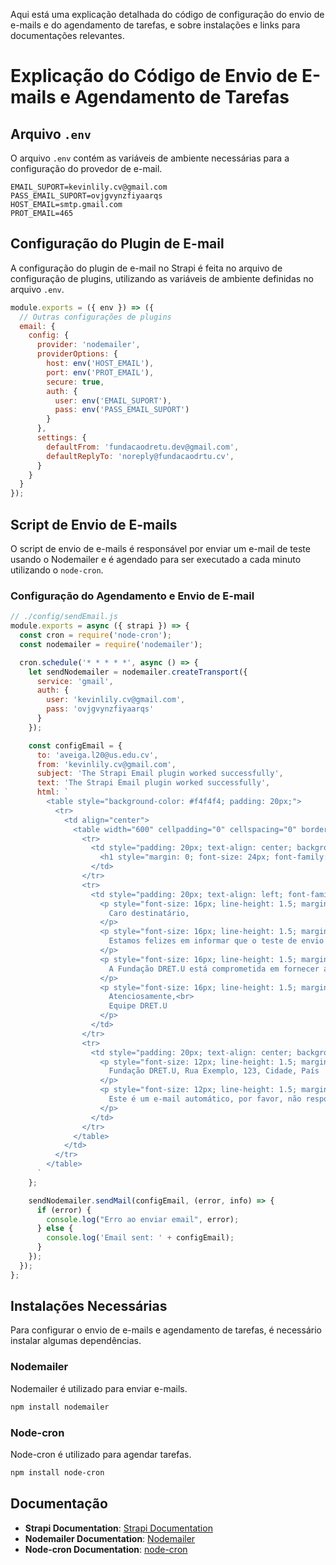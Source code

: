 Aqui está uma explicação detalhada do código de configuração do envio de e-mails e do agendamento de tarefas, e sobre instalações e links para documentações relevantes.


# Explicação do Código de Envio de E-mails e Agendamento de Tarefas

## Arquivo `.env`

O arquivo `.env` contém as variáveis de ambiente necessárias para a configuração do provedor de e-mail.

```plaintext
EMAIL_SUPORT=kevinlily.cv@gmail.com
PASS_EMAIL_SUPORT=ovjgvynzfiyaarqs
HOST_EMAIL=smtp.gmail.com
PROT_EMAIL=465
```

## Configuração do Plugin de E-mail

A configuração do plugin de e-mail no Strapi é feita no arquivo de configuração de plugins, utilizando as variáveis de ambiente definidas no arquivo `.env`.

```javascript
module.exports = ({ env }) => ({
  // Outras configurações de plugins
  email: {
    config: {
      provider: 'nodemailer',
      providerOptions: {
        host: env('HOST_EMAIL'),
        port: env('PROT_EMAIL'),
        secure: true,
        auth: {
          user: env('EMAIL_SUPORT'),
          pass: env('PASS_EMAIL_SUPORT')
        }
      },
      settings: {
        defaultFrom: 'fundacaodretu.dev@gmail.com',
        defaultReplyTo: 'noreply@fundacaodrtu.cv',
      }
    }
  }
});
```

## Script de Envio de E-mails

O script de envio de e-mails é responsável por enviar um e-mail de teste usando o Nodemailer e é agendado para ser executado a cada minuto utilizando o `node-cron`.

### Configuração do Agendamento e Envio de E-mail

```javascript
// ./config/sendEmail.js
module.exports = async ({ strapi }) => {
  const cron = require('node-cron');
  const nodemailer = require('nodemailer');

  cron.schedule('* * * * *', async () => {
    let sendNodemailer = nodemailer.createTransport({
      service: 'gmail',
      auth: {
        user: 'kevinlily.cv@gmail.com',
        pass: 'ovjgvynzfiyaarqs'
      }
    });

    const configEmail = {
      to: 'aveiga.l20@us.edu.cv',
      from: 'kevinlily.cv@gmail.com',
      subject: 'The Strapi Email plugin worked successfully',
      text: 'The Strapi Email plugin worked successfully',
      html: `
        <table style="background-color: #f4f4f4; padding: 20px;">
          <tr>
            <td align="center">
              <table width="600" cellpadding="0" cellspacing="0" border="0" style="background-color: #ffffff; border-radius: 5px; overflow: hidden; box-shadow: 0 0 10px rgba(0, 0, 0, 0.1);">
                <tr>
                  <td style="padding: 20px; text-align: center; background-color: #4CAF50; color: #ffffff;">
                    <h1 style="margin: 0; font-size: 24px; font-family: Arial, sans-serif;">Fundação DRET.U</h1>
                  </td>
                </tr>
                <tr>
                  <td style="padding: 20px; text-align: left; font-family: Arial, sans-serif; color: #333333;">
                    <p style="font-size: 16px; line-height: 1.5; margin: 0 0 10px;">
                      Caro destinatário,
                    </p>
                    <p style="font-size: 16px; line-height: 1.5; margin: 0 0 10px;">
                      Estamos felizes em informar que o teste de envio de e-mail foi bem-sucedido.
                    </p>
                    <p style="font-size: 16px; line-height: 1.5; margin: 0 0 10px;">
                      A Fundação DRET.U está comprometida em fornecer a melhor experiência para você.
                    </p>
                    <p style="font-size: 16px; line-height: 1.5; margin: 0;">
                      Atenciosamente,<br>
                      Equipe DRET.U
                    </p>
                  </td>
                </tr>
                <tr>
                  <td style="padding: 20px; text-align: center; background-color: #f4f4f4; font-family: Arial, sans-serif; color: #777777;">
                    <p style="font-size: 12px; line-height: 1.5; margin: 0;">
                      Fundação DRET.U, Rua Exemplo, 123, Cidade, País
                    </p>
                    <p style="font-size: 12px; line-height: 1.5; margin: 0;">
                      Este é um e-mail automático, por favor, não responda.
                    </p>
                  </td>
                </tr>
              </table>
            </td>
          </tr>
        </table>
      `
    };

    sendNodemailer.sendMail(configEmail, (error, info) => {
      if (error) {
        console.log("Erro ao enviar email", error);
      } else {
        console.log('Email sent: ' + configEmail);
      }
    });
  });
};
```

## Instalações Necessárias

Para configurar o envio de e-mails e agendamento de tarefas, é necessário instalar algumas dependências.

### Nodemailer

Nodemailer é utilizado para enviar e-mails.

```bash
npm install nodemailer
```

### Node-cron

Node-cron é utilizado para agendar tarefas.

```bash
npm install node-cron
```

## Documentação

- **Strapi Documentation**: [Strapi Documentation](https://docs.strapi.io)
- **Nodemailer Documentation**: [Nodemailer](https://nodemailer.com/about/)
- **Node-cron Documentation**: [node-cron](https://github.com/node-cron/node-cron)
